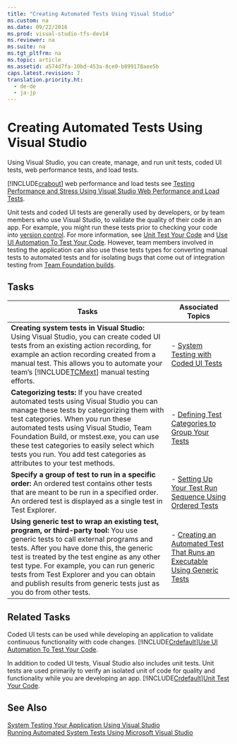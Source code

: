 ```yaml
---
title: "Creating Automated Tests Using Visual Studio"
ms.custom: na
ms.date: 09/22/2016
ms.prod: visual-studio-tfs-dev14
ms.reviewer: na
ms.suite: na
ms.tgt_pltfrm: na
ms.topic: article
ms.assetid: a574d7fa-10bd-453a-8ce0-b899178aee5b
caps.latest.revision: 7
translation.priority.ht: 
  - de-de
  - ja-jp
---
```

# Creating Automated Tests Using Visual Studio
Using Visual Studio, you can create, manage, and run unit tests, coded UI tests, web performance tests, and load tests.  
  
 [!INCLUDE[crabout](../vs140/includes/crabout_md.md)] web performance and load tests see [Testing Performance and Stress Using Visual Studio Web Performance and Load Tests](../vs140/web-performance-and-load-tests-in-visual-studio.md).  
  
 Unit tests and coded UI tests are generally used by developers, or by team members who use Visual Studio, to validate the quality of their code in an app. For example, you might run these tests prior to checking your code into [version control](assetId:///33267cee-fe5f-4aa3-b2cd-6d22ceace314). For more information, see [Unit Test Your Code](../vs140/unit-test-your-code.md) and [Use UI Automation To Test Your Code](../vs140/use-ui-automation-to-test-your-code.md). However, team members involved in testing the application can also use these tests types for converting manual tests to automated tests and for isolating bugs that come out of integration testing from [Team Foundation builds](assetId:///a971b0f9-7c28-479d-a37b-8fd7e27ef692).  
  
## Tasks  
  
|Tasks|Associated Topics|  
|-----------|-----------------------|  
|**Creating system tests in Visual Studio:** Using Visual Studio, you can create coded UI tests from an existing action recording, for example an action recording created from a manual test. This allows you to automate your team’s [!INCLUDE[TCMext](../vs140/includes/tcmext_md.md)] manual testing efforts.|-   [System Testing with Coded UI Tests](../vs140/automated-testing-with-coded-ui-tests.md)|  
|**Categorizing tests:** If you have created automated tests using Visual Studio you can manage these tests by categorizing them with test categories. When you run these automated tests using Visual Studio, Team Foundation Build, or mstest.exe, you can use these test categories to easily select which tests you run. You add test categories as attributes to your test methods.|-   [Defining Test Categories to Group Your Tests](../vs140/defining-test-categories-to-group-your-tests.md)|  
|**Specify a group of test to run in a specific order:** An ordered test contains other tests that are meant to be run in a specified order. An ordered test is displayed as a single test in Test Explorer.|-   [Setting Up Your Test Run Sequence Using Ordered Tests](../vs140/setting-up-your-test-run-sequence-using-ordered-tests.md)|  
|**Using generic test to wrap an existing test, program, or third-party tool:** You use generic tests to call external programs and tests. After you have done this, the generic test is treated by the test engine as any other test type. For example, you can run generic tests from Test Explorer and you can obtain and publish results from generic tests just as you do from other tests.|-   [Creating an Automated Test That Runs an Executable Using Generic Tests](../vs140/creating-an-automated-test-that-runs-an-executable-using-generic-tests.md)|  
  
## Related Tasks  
 Coded UI tests can be used while developing an application to validate continuous functionality with code changes. [!INCLUDE[Crdefault](../vs140/includes/crdefault_md.md)][Use UI Automation To Test Your Code](../vs140/use-ui-automation-to-test-your-code.md).  
  
 In addition to coded UI tests, Visual Studio also includes unit tests. Unit tests are used primarily to verify an isolated unit of code for quality and functionality while you are developing an app. [!INCLUDE[Crdefault](../vs140/includes/crdefault_md.md)][Unit Test Your Code](../vs140/unit-test-your-code.md).  
  
## See Also  
 [System Testing Your Application Using Visual Studio](../vs140/create--manage--and-run-unit-tests--coded-ui-tests--web-performance-tests--and-load-tests.md)   
 [Running Automated System Tests Using Microsoft Visual Studio](../vs140/running-automated-tests-using-microsoft-visual-studio.md)